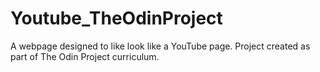 # Youtube_TheOdinProject
A webpage designed to like look like a YouTube page. Project created as part of The Odin Project curriculum.
